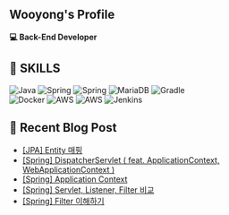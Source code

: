## Wooyong's Profile

**💻 Back-End Developer**

## 📌 SKILLS
![Java](https://img.shields.io/badge/JAVA-007396.svg?style=flat-square&logo=openjdk&logoColor=white) ![Spring](https://img.shields.io/badge/SprintBoot-236DB33F.svg?style=flat-square&logo=springboot&logoColor=white) ![Spring](https://img.shields.io/badge/JPA-236DB33F.svg?style=flat-square&logo=JPA&logoColor=white) ![MariaDB](https://img.shields.io/badge/MariaDB-003545?style=flat-square&logo=mariadb&logoColor=white) ![Gradle](https://img.shields.io/badge/Gradle-02303A.svg?style=flat-square&logo=Gradle&logoColor=white) <br/>
 ![Docker](https://img.shields.io/badge/Docker-%230db7ed.svg?style=flat-square&logo=docker&logoColor=white) ![AWS](https://img.shields.io/badge/AWS%20EC2-FF9900.svg?style=flat-square&logo=amazonec2&logoColor=white) ![AWS](https://img.shields.io/badge/AWS%20RDS-527FFF.svg?style=flat-square&logo=amazonrds&logoColor=white) ![Jenkins](https://img.shields.io/badge/Jenkins-%232C5263.svg?style=flat-square&logo=jenkins&logoColor=white)



  
## 📄 Recent Blog Post 
<!-- BLOG-POST-LIST:START -->
- [[JPA] Entity 매핑](https://velog.io/@wooyong99/JPA-Entity-%EB%A7%A4%ED%95%91)
- [[Spring] DispatcherServlet &lpar; feat. ApplicationContext, WebApplicationContext &rpar;](https://velog.io/@wooyong99/Spring-DispatcherServlet)
- [[Spring] Application Context](https://velog.io/@wooyong99/Spring-Application-Context)
- [[Spring] Servlet, Listener, Filter 비교](https://velog.io/@wooyong99/Spring-Servlet-Listener-Filter-%EB%B9%84%EA%B5%90)
- [[Spring] Filter 이해하기](https://velog.io/@wooyong99/Spring-Filter-%EC%9D%B4%ED%95%B4%ED%95%98%EA%B8%B0)
<!-- BLOG-POST-LIST:END -->

</div>
</div>
